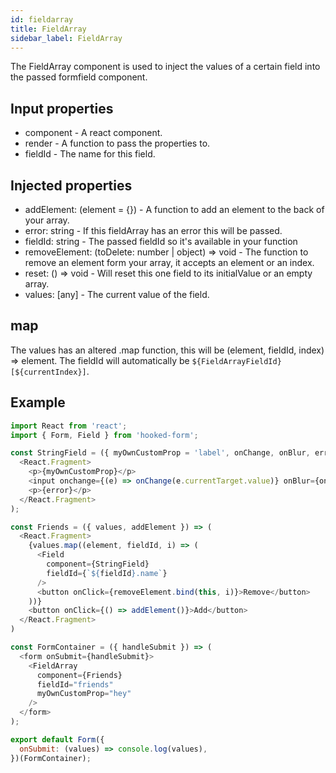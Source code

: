 ```yaml
---
id: fieldarray
title: FieldArray
sidebar_label: FieldArray
---
```


The FieldArray component is used to inject the values of a certain field into the passed formfield component.

## Input properties

- component - A react component.
- render - A function to pass the properties to.
- fieldId - The name for this field.

## Injected properties

- addElement: (element = {}) - A function to add an element to the back of your array.
- error: string - If this fieldArray has an error this will be passed.
- fieldId: string - The passed fieldId so it's available in your function
- removeElement: (toDelete: number | object) => void - The function to remove an element form your array, it accepts an element or an index.
- reset: () => void - Will reset this one field to its initialValue or an empty array.
- values: [any] - The current value of the field.

## map

The values has an altered .map function, this will be (element, fieldId, index) => element. The fieldId will automatically be `${FieldArrayFieldId}[${currentIndex}]`.

## Example

```javascript
import React from 'react';
import { Form, Field } from 'hooked-form';

const StringField = ({ myOwnCustomProp = 'label', onChange, onBlur, error, value }) => (
  <React.Fragment>
    <p>{myOwnCustomProp}</p>
    <input onchange={(e) => onChange(e.currentTarget.value)} onBlur={onBlur} value={value} />
    <p>{error}</p>
  </React.Fragment>
);

const Friends = ({ values, addElement }) => (
  <React.Fragment>
    {values.map((element, fieldId, i) => (
      <Field
        component={StringField}
        fieldId={`${fieldId}.name`}
      />
      <button onClick={removeElement.bind(this, i)}>Remove</button>
    ))}
    <button onClick={() => addElement()}>Add</button>
  </React.Fragment>
)

const FormContainer = ({ handleSubmit }) => (
  <form onSubmit={handleSubmit}>
    <FieldArray
      component={Friends}
      fieldId="friends"
      myOwnCustomProp="hey"  
    />
  </form>
);

export default Form({
  onSubmit: (values) => console.log(values),
})(FormContainer);
```
